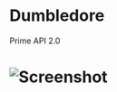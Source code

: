 Dumbledore
==========

Prime API 2.0


# ![Screenshot](http://static.fjcdn.com/gifs/Every_d28684_2645501.gif)
